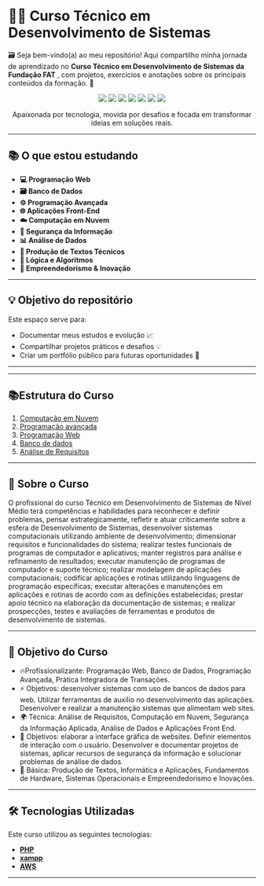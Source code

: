 # 👩‍💻 Curso Técnico em Desenvolvimento de Sistemas

🗃️ Seja bem-vindo(a) ao meu repositório! Aqui compartilho minha jornada de aprendizado no **Curso Técnico em Desenvolvimento de Sistemas da Fundação FAT** , com projetos, exercícios e anotações sobre os principais conteúdos da formação. 🚀

<p align="center">
  <img src="https://img.shields.io/badge/Java-007396?logo=java&logoColor=white" />
  <img src="https://img.shields.io/badge/SQL-4479A1?logo=mysql&logoColor=white" />
  <img src="https://img.shields.io/badge/HTML5-E34F26?logo=html5&logoColor=white" />
  <img src="https://img.shields.io/badge/CSS3-1572B6?logo=css3&logoColor=white" />
  <img src="https://img.shields.io/badge/JavaScript-F7DF1E?logo=javascript&logoColor=black" />
  <img src="https://img.shields.io/badge/PHP-777BB4?logo=php&logoColor=white" />
  <img src="https://img.shields.io/badge/AWS-pink?logo=amazonaws&logoColor=white" />
</p>

<p align="center"> 
  Apaixonada por tecnologia, movida por desafios e focada em transformar ideias em soluções reais.
</p> 

---

## 📚 O que estou estudando

- **💻 Programação Web**
- **🗃️ Banco de Dados**
- **⚙️ Programação Avançada**
- **🌐 Aplicações Front-End**
- **☁️ Computação em Nuvem**
- **🔐 Segurança da Informação**
- **📊 Análise de Dados**
- **📝 Produção de Textos Técnicos**
- **🧠 Lógica e Algoritmos**
- **💼 Empreendedorismo & Inovação**

---

## 💡 Objetivo do repositório

Este espaço serve para:
- Documentar meus estudos e evolução 📈  
- Compartilhar projetos práticos e desafios 💡  
- Criar um portfólio público para futuras oportunidades 💼  

---

---
## 📚Estrutura do Curso

1. [Computação em Nuvem](/Computação%20em%20Nuvem/)
2. [Programação avançada](/Programação%20avançada/)
3. [Programação Web](/Programaçao%20web/)
4. [Banco de dados](/Banco%20de%20dados/)
5. [Análise de Requisitos](/Análise%20de%20Requisitos/)

---

## 📖 **Sobre o Curso**
O profissional do curso Técnico em Desenvolvimento de Sistemas de Nível Médio terá competências e habilidades para reconhecer e definir problemas, pensar estrategicamente, refletir e atuar criticamente sobre a esfera de Desenvolvimento de Sistemas, desenvolver sistemas computacionais utilizando ambiente de desenvolvimento; dimensionar requisitos e funcionalidades do sistema; realizar testes funcionais de programas de computador e aplicativos; manter registros para análise e refinamento de resultados; executar manutenção de programas de computador e suporte técnico; realizar modelagem de aplicações computacionais; codificar aplicações e rotinas utilizando linguagens de programação específicas; executar alterações e manutenções em aplicações e rotinas de acordo com as definições estabelecidas; prestar apoio técnico na elaboração da documentação de sistemas; e realizar prospecções, testes e avaliações de ferramentas e produtos de desenvolvimento de sistemas.

---

## 🎯 Objetivo do Curso

- 🔥Profissionalizante: Programação Web, Banco de Dados, Programação Avançada, Prática Integradora de Transações.
- ⚡ Objetivos: desenvolver sistemas com uso de bancos de dados para web. Utilizar ferramentas de auxílio no desenvolvimento das aplicações. Desenvolver e realizar a manutenção sistemas que alimentam web sites.
- 🌍 Técnica: Análise de Requisitos, Computação em Nuvem, Segurança da Informação Aplicada, Análise de Dados e Aplicações Front End.
- 🚀 Objetivos: elaborar a interface gráfica de websites. Definir elementos de interação com o usuário. Desenvolver e documentar projetos de sistemas, aplicar recursos de segurança da informação e solucionar problemas de análise de dados.
- 📝 Básica: Produção de Textos, Informática e Aplicações, Fundamentos de Hardware, Sistemas Operacionais e Empreendedorismo e Inovações. 

---

## 🛠️ Tecnologias Utilizadas

Este curso utilizou as seguintes tecnologias:

- **[PHP](https://www.php.net/downloads.php)** 
- **[xampp](https://www.apachefriends.org/pt_br/download.html)**
- **[AWS](https://aws.amazon.com/pt/?nc2=h_lg)**
 

---


